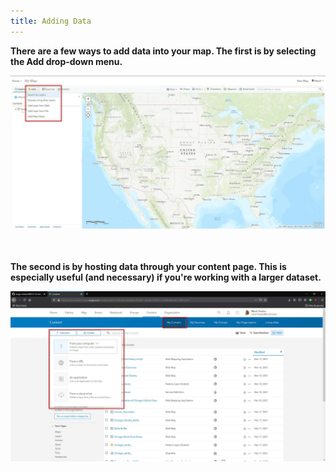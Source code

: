 ```yaml
---
title: Adding Data
---
```


**There are a few ways to add data into your map. The first is by selecting the Add drop-down menu.**
<html><img src="https://raw.githubusercontent.com/nulib-ds/arcgis_online/gh-pages/img/add_data_1.jpg" alt txt="adding data_1"></html>

<br>
  <br> 
    <br>

**The second is by hosting data through your content page. This is especially useful (and necessary) if you're working with a larger dataset.** 
<html><img src="https://raw.githubusercontent.com/nulib-ds/arcgis_online/gh-pages/img/add_data_2.jpg" alt txt="adding data_2"></html>
